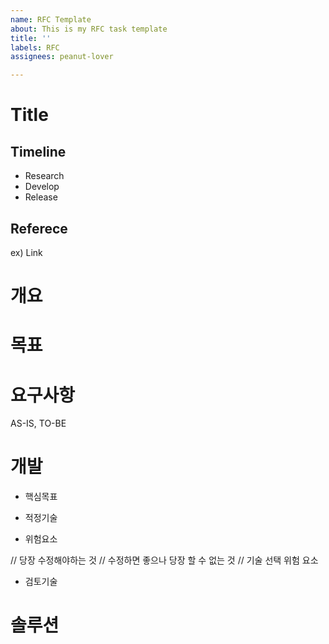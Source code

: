 ```yaml
---
name: RFC Template
about: This is my RFC task template
title: ''
labels: RFC
assignees: peanut-lover

---
```


# Title
## Timeline
- Research
- Develop
- Release

## Referece

ex) Link

# 개요 

# 목표

# 요구사항

AS-IS, TO-BE

# 개발

- 핵심목표

- 적정기술

- 위험요소

// 당장 수정해야하는 것
// 수정하면 좋으나 당장 할 수 없는 것
// 기술 선택 위험 요소

- 검토기술

# 솔루션
